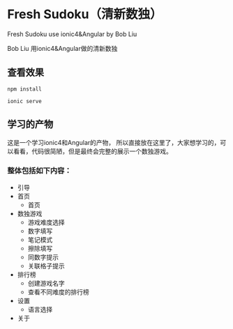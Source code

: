 # Fresh Sudoku（清新数独）
Fresh Sudoku use ionic4&Angular by Bob Liu

Bob Liu 用ionic4&Angular做的清新数独

## 查看效果
`npm install`

`ionic serve`

## 学习的产物
这是一个学习ionic4和Angular的产物，
所以直接放在这里了，大家想学习的，可以看看，代码很简陋，但是最终会完整的展示一个数独游戏。

### 整体包括如下内容：
- 引导
- 首页
  - 首页
- 数独游戏
  - 游戏难度选择
  - 数字填写
  - 笔记模式
  - 擦除填写
  - 同数字提示
  - 关联格子提示
- 排行榜
  - 创建游戏名字
  - 查看不同难度的排行榜
- 设置
  - 语言选择
- 关于